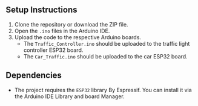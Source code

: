 ## Setup Instructions
1. Clone the repository or download the ZIP file.
2. Open the `.ino` files in the Arduino IDE.
3. Upload the code to the respective Arduino boards.
   - The `Traffic_Controller.ino` should be uploaded to the traffic light controller ESP32 board.
   - The `Car_Traffic.ino` should be uploaded to the car ESP32 board.

## Dependencies
- The project requires the `ESP32` library By Espressif. You can install it via the Arduino IDE Library and board Manager.
